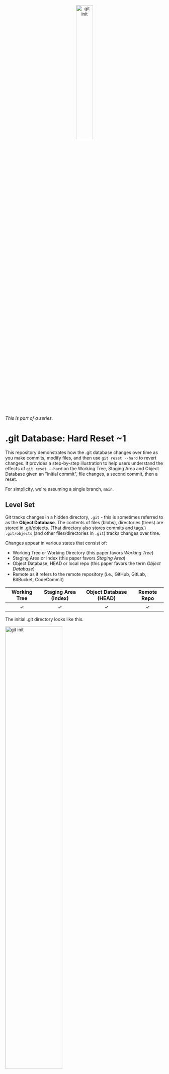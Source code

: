 <div style="text-align: center;">
  <img src="images/github-portfolio-db-series.png" alt="git init" width="33%">
</div>

*This is part of a series.*

# .git Database: Hard Reset ~1
This repository demonstrates how the .git database changes over time as you make commits, modify files, and then use `git reset --hard` to revert changes. It provides a step-by-step illustration to help users understand the effects of `git reset --hard` on the Working Tree, Staging Area and Object Database given an "initial commit", file changes, a second commit, then a reset.

For simplicity, we're assuming a single branch, `main`.

## Level Set
Git tracks changes in a hidden directory, `.git` - this is sometimes referred to as the **Object Database**. The contents of files (blobs), directories (trees) are stored in .git/objects. (That directory also stores commits and tags.) `.git/objects` (and other files/directories in `.git`) tracks changes over time.

 Changes appear in various states that consist of:
   - Working Tree or Working Directory (this paper favors *Working Tree*)
   - Staging Area or Index (this paper favors *Staging Area*)
   - Object Database, HEAD or local repo (this paper favors the term *Object Database*)
   - Remote as it refers to the remote repository (i.e., GitHub, GitLab, BitBucket, CodeCommit)

| Working Tree   | Staging Area (Index) | Object Database (HEAD) | Remote Repo |
|:--------------:|:--------------------:|:-----------------:|:-----------:|
|       ✓        |        ✓             |         ✓         |         ✓   |

The initial .git directory looks like this.

<img src="images/git-init.png" alt="git init" width="60%">

The *directories* that change in the `.git` folder (or are added) are:
```
- logs
- objects
- refs
```
The *files* that change in the `.git` folder (or are added) are:
```
- COMMIT_EDITMSG
- config
- index
- ORIG-HEAD
```
Given that, our analysis won't be concerned with:
```
- hooks (directory)
- info (directory)
- description (file)
- HEAD (file)
```
## Summary

## Detail
Each section will contain a brief analysis of the changes to both `.git` and the working tree.
#### Understanding `git init`
The initial `.git` directory looks like this.
<img src="images/git-init.png" alt="git init" width="60%">

Rather than discuss what each of these elements are, we'll discuss them in the context of changes over time.

#### Change #1 to the working tree `echo "README" > "README.md"`
Creating a new `README.md` file has no impact on `.git`.
<img src="images/working-tree-change-1.png" alt="working tree change 1">

#### Understanding `git add README.md`
This is a fairly important stage in the process, and one that some git "helper" tools gloss over.

Executing `git add README.md` impacts two items.
- An object is added to the `objects` subdirectory, e845566c06f9bf557d35e8292c37cf05d97a9769. This blob is the SHA-1 hash of metadata and the file contents.
- The `index` file is added. This file is tracking the changes you're introducing for a future commit.

> 📝 **Note**
> *We'll see this same object (e845566c06f9bf557d35e8292c37cf05d97a9769) in other repos in this series as the contents and metadata are the same.*

<img src="images/git-add-readme.png" alt="git add readme">

##### The e8 object
The object, `e845566c06f9bf557d35e8292c37cf05d97a9769`, is the result of applying SHA-1 to the README.md file. You can garner the same has value by using `git hash-object` on the file to understand how the hash is created. (There's a bit more to `git hash-object` than simply calculating the hash using `shasum` as it leverages metadata for its computation, specifically, `blob <size>\0<content>`.)

<img src="images/git-hash-object-readme.png" alt="git add readme" width="70%">

Note that Git uses the first two characters of the hash as the subdirectory to allow for more even distribution of folders. There are 256 possible combinations of the first two characters. (The math: each of the two characters can be a value 0-9, a-f, or a hex value. There are 16 values possible for each, so 16*16.)

##### The `index` file
The `index` file makes an appearance! This is an indication that we're introducing changes in our *Staging Area*. These changes are not yet committed. Think of the staging area as a place to jot down the files you are planning to commit. You can add files one at a time to organize your commit at a granular level (rather than just invoking `git add .` from the root folder in the project).

You can't `cat` the `.git/index` file obtaining any sensible results. However, you can run the following to understand the contents:

```bash
git ls-files --stage
```
So, we have our blob (`.git/objects` and an indication of what we want to commit `index`). Let's go ahead and commit these changes.

#### Understanding `git commit -m "Initial commit"`
With `git commit`, we see even more changes to the Object Database.

<img src="images/git-commit.png" alt="git commit">

- Our `e8` object remains intact, but we have two new objects beginning with `9b` and `c5`.
- `refs/heads` now has a file `main`.
- There's a new file, `COMMIT_EDITMSG`.
- The `index` file that was introduced in the prior step (`git add <filename>`) has changed.
- There's a new `logs` directory with several additions.

Let's look at each of these in turn.

##### `.git/objects` changes
Two new objects appear in the objects folder:
```bash
- 9bd9e28a95ee603c5e584689c84d6b9c4acee7cd
- c579c1f279dc5f12344387f49572b64049f4a8e1
```

We've covered the blob above, so won't consider that now.

We can use a shell utility, `git-discover-object-types.sh`, to iterate over the objects and discover their types. (*The shell script, `git-discover-object-types.sh`, is available in this repo: https://github.com/pgurnig/github-lab.*)

<img src="images/git-discover-object-types.png" alt="git discover object types">

We have two new types: a tree and a commit. Let's review each.

###### The tree object - new object
When we `git cat-file -p <hash>` on the tree, the output shows a reference to the prior `e84556` hash, which is our `README.md` file.

<img src="images/git-cat-tree-p-9bd9e2.png" alt="git cat tree">

###### The commit object - new object
When we `git cat-file -p <hash>` on the commit, the output shows the commit message with a reference to the hash of the root tree.

<img src="images/git-cat-commit-p-c579c1.png" alt="git cat commit">

<br />
<small>

> 📝 **Additional Info**
> Beyond the scope of this topic, but interesting to understand is reverse engineering the name of the tree. In the example above, `git cat-file -p` on the hash of the tree only shows information about the README blob, not the directory name associated to the tree. <br /><br />
> The following screenshot shows how we can arrive at the name of the directory by first getting the hash of the root tree, then plugging that into `git ls-tree`. Note that the example below is based on a different repo!<br /><br />
> <img src="images/git-get-directory-names.png" alt="git get directory names">

</small>

##### The new `logs/refs/heads/main` file
If we `cat` the contents of the file, we see something like this:
```
0000000000000000000000000000000000000000 c579c1f279dc5f12344387f49572b64049f4a8e1 J Doe <jdoe@example.com> 1729299335 -0700      commit (initial): Initial commit
```

Let's break down the elements:
- `0000000000000000000000000000000000000000`: This is the previous commit. All zeroes means that there was no previous commit.
- `c579c1f279dc5f12344387f49572b64049f4a8e1`: This commit, as we saw above.
- `J Doe <jdoe@example.com>`: The name of the committer.
- `1729299335`: The UNIX timestamp.
- `commit (initial): Initial commit`: The initial commit message.


##### Introducing `COMMIT_EDITMSG`
lorem

##### `index` changes
lorem

##### The `logs` directory
lorem


#### Change #2 to the working tree `echo "Lorem ipsum" > "example.txt"`
#### Understanding `git add example.txt`
#### Understanding `git commit -m "Add example.txt"`
#### Understanding `git reset --hard HEAD~1`
